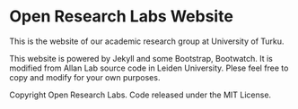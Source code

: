 # Open Research Labs Website

This is the website of our academic research group at University of
Turku.

This website is powered by Jekyll and some Bootstrap, Bootwatch. It is
modified from Allan Lab source code in Leiden University.  Plese feel
free to copy and modify for your own purposes.  

Copyright Open Research Labs. Code released under the MIT License.

